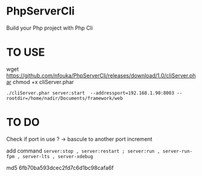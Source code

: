 # PhpServerCli
Build your Php project with Php Cli

# TO USE 


wget https://github.com/nfouka/PhpServerCli/releases/download/1.0/cliServer.phar
chmod +x cliServer.phar 


``
./cliServer.phar server:start  --addressport=192.168.1.90:8003 --rootdir=/home/nadir/Documents/framework/web
``


# TO DO 

Check if port in use ? -> bascule to another port increment 

add command 
`
server:stop , server:restart ; server:run , server-run-fpm , server-lts , server-xdebug
`

md5 6fb70ba593dcec2fd7c6d1bc98cafa6f
